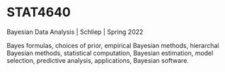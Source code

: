 # STAT4640
Bayesian Data Analysis | Schliep | Spring 2022

Bayes formulas, choices of prior, empirical Bayesian methods, hierarchal Bayesian methods, statistical computation, Bayesian estimation, model selection, 
predictive analysis, applications, Bayesian software.
